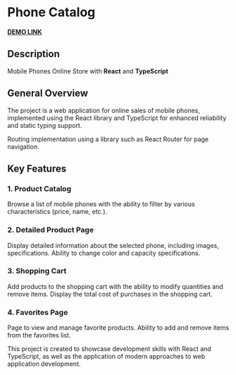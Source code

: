 # Phone Catalog
**[DEMO LINK](https://daryna-hnidash.github.io/Phone_Catalog)**

## Description
Mobile Phones Online Store with **React** and **TypeScript**

## General Overview
The project is a web application for online sales of mobile phones, implemented using the React library and TypeScript for enhanced reliability and static typing support.

Routing implementation using a library such as React Router for page navigation.

## Key Features

### 1. Product Catalog
Browse a list of mobile phones with the ability to filter by various characteristics (price, name, etc.).

### 2. Detailed Product Page
Display detailed information about the selected phone, including images, specifications. Ability to change color and capacity specifications.

### 3. Shopping Cart
Add products to the shopping cart with the ability to modify quantities and remove items.
Display the total cost of purchases in the shopping cart.

### 4. Favorites Page
Page to view and manage favorite products.
Ability to add and remove items from the favorites list.

This project is created to showcase development skills with React and TypeScript, as well as the application of modern approaches to web application development.
